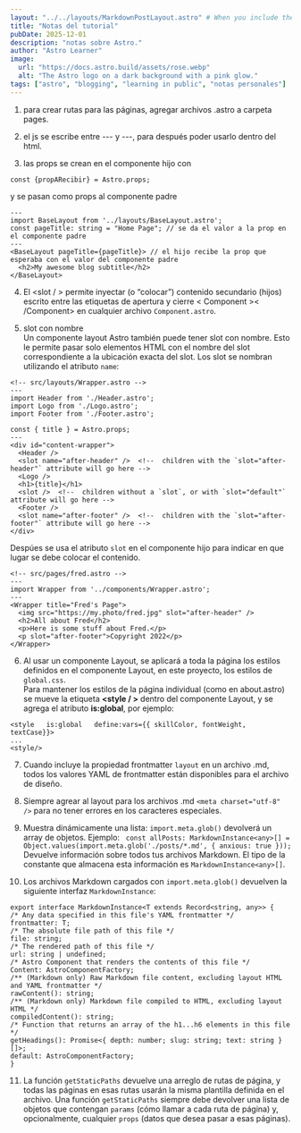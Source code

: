 ```yaml
---
layout: "../../layouts/MarkdownPostLayout.astro" # When you include the layout frontmatter property in an .md file, all of your frontmatter YAML values are available to the layout file.
title: "Notas del tutorial"
pubDate: 2025-12-01
description: "notas sobre Astro."
author: "Astro Learner"
image:
  url: "https://docs.astro.build/assets/rose.webp"
  alt: "The Astro logo on a dark background with a pink glow."
tags: ["astro", "blogging", "learning in public", "notas personales"]
---
```


1. para crear rutas para las páginas, agregar archivos .astro a carpeta pages.

2. el js se escribe entre --- y ---, para después poder usarlo dentro del html.
3. las props se crean en el componente hijo con

```
const {propARecibir} = Astro.props;
```

y se pasan como props al componente padre

```
---
import BaseLayout from '../layouts/BaseLayout.astro';
const pageTitle: string = "Home Page"; // se da el valor a la prop en el componente padre
---
<BaseLayout pageTitle={pageTitle}> // el hijo recibe la prop que esperaba con el valor del componente padre
  <h2>My awesome blog subtitle</h2>
</BaseLayout>
```

4. El <slot / > permite inyectar (o “colocar”) contenido secundario (hijos) escrito entre las etiquetas de apertura y cierre < Component >< /Component> en cualquier archivo `Component.astro`.

5. slot con nombre  
   Un componente layout Astro también puede tener slot con nombre. Esto le permite pasar solo elementos HTML con el nombre del slot correspondiente a la ubicación exacta del slot. Los slot se nombran utilizando el atributo `name`:

```
<!-- src/layouts/Wrapper.astro -->
---
import Header from './Header.astro';
import Logo from './Logo.astro';
import Footer from './Footer.astro';

const { title } = Astro.props;
---
<div id="content-wrapper">
  <Header />
  <slot name="after-header" />  <!--  children with the `slot="after-header"` attribute will go here -->
  <Logo />
  <h1>{title}</h1>
  <slot />  <!--  children without a `slot`, or with `slot="default"` attribute will go here -->
  <Footer />
  <slot name="after-footer" />  <!--  children with the `slot="after-footer"` attribute will go here -->
</div>

```

Despúes se usa el atributo `slot` en el componente hijo para indicar en que lugar se debe colocar el contenido.

```
<!-- src/pages/fred.astro -->
---
import Wrapper from '../components/Wrapper.astro';
---
<Wrapper title="Fred's Page">
  <img src="https://my.photo/fred.jpg" slot="after-header" />
  <h2>All about Fred</h2>
  <p>Here is some stuff about Fred.</p>
  <p slot="after-footer">Copyright 2022</p>
</Wrapper>
```

6. Al usar un componente Layout, se aplicará a toda la página los estilos definidos en el componente Layout, en este proyecto, los estilos de `global.css`.  
   Para mantener los estilos de la página individual (como en about.astro) se mueve la etiqueta **<style / >** dentro del componente Layout, y se agrega el atributo **is:global**, por ejemplo:

```
<style   is:global   define:vars={{ skillColor, fontWeight, textCase}}>
...
<style/>
```

7. Cuando incluye la propiedad frontmatter `layout` en un archivo .md, todos los valores YAML de frontmatter están disponibles para el archivo de diseño.
8. Siempre agrear al layout para los archivos .md `<meta charset="utf-8" />` para no tener errores en los caracteres especiales.

9. Muestra dinámicamente una lista:
   `import.meta.glob()` devolverá un array de objetos. Ejemplo:
   ` const allPosts: MarkdownInstance<any>[] = Object.values(import.meta.glob('./posts/*.md', { anxious: true }));`
   Devuelve información sobre todos tus archivos Markdown. El tipo de la constante que almacena esta información es `MarkdownInstance<any>[]`.

10. Los archivos Markdown cargados con `import.meta.glob()` devuelven la siguiente interfaz `MarkdownInstance`:

```
export interface MarkdownInstance<T extends Record<string, any>> {
/* Any data specified in this file's YAML frontmatter */
frontmatter: T;
/* The absolute file path of this file */
file: string;
/* The rendered path of this file */
url: string | undefined;
/* Astro Component that renders the contents of this file */
Content: AstroComponentFactory;
/** (Markdown only) Raw Markdown file content, excluding layout HTML and YAML frontmatter */
rawContent(): string;
/** (Markdown only) Markdown file compiled to HTML, excluding layout HTML */
compiledContent(): string;
/* Function that returns an array of the h1...h6 elements in this file */
getHeadings(): Promise<{ depth: number; slug: string; text: string }[]>;
default: AstroComponentFactory;
}
```

11. La función `getStaticPaths` devuelve una arreglo de rutas de página, y todas las páginas en esas rutas usarán la misma plantilla definida en el archivo.
    Una función `getStaticPaths` siempre debe devolver una lista de objetos que contengan `params` (cómo llamar a cada ruta de página) y, opcionalmente, cualquier `props` (datos que desea pasar a esas páginas).
